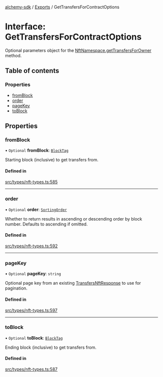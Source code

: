 [alchemy-sdk](../README.md) / [Exports](../modules.md) / GetTransfersForContractOptions

# Interface: GetTransfersForContractOptions

Optional parameters object for the [NftNamespace.getTransfersForOwner](../classes/NftNamespace.md#gettransfersforowner)
method.

## Table of contents

### Properties

- [fromBlock](GetTransfersForContractOptions.md#fromblock)
- [order](GetTransfersForContractOptions.md#order)
- [pageKey](GetTransfersForContractOptions.md#pagekey)
- [toBlock](GetTransfersForContractOptions.md#toblock)

## Properties

### fromBlock

• `Optional` **fromBlock**: [`BlockTag`](../modules.md#blocktag)

Starting block (inclusive) to get transfers from.

#### Defined in

[src/types/nft-types.ts:585](https://github.com/alchemyplatform/alchemy-sdk-js/blob/4e3af22/src/types/nft-types.ts#L585)

___

### order

• `Optional` **order**: [`SortingOrder`](../enums/SortingOrder.md)

Whether to return results in ascending or descending order by block number.
Defaults to ascending if omitted.

#### Defined in

[src/types/nft-types.ts:592](https://github.com/alchemyplatform/alchemy-sdk-js/blob/4e3af22/src/types/nft-types.ts#L592)

___

### pageKey

• `Optional` **pageKey**: `string`

Optional page key from an existing [TransfersNftResponse](TransfersNftResponse.md) to use for
pagination.

#### Defined in

[src/types/nft-types.ts:597](https://github.com/alchemyplatform/alchemy-sdk-js/blob/4e3af22/src/types/nft-types.ts#L597)

___

### toBlock

• `Optional` **toBlock**: [`BlockTag`](../modules.md#blocktag)

Ending block (inclusive) to get transfers from.

#### Defined in

[src/types/nft-types.ts:587](https://github.com/alchemyplatform/alchemy-sdk-js/blob/4e3af22/src/types/nft-types.ts#L587)
